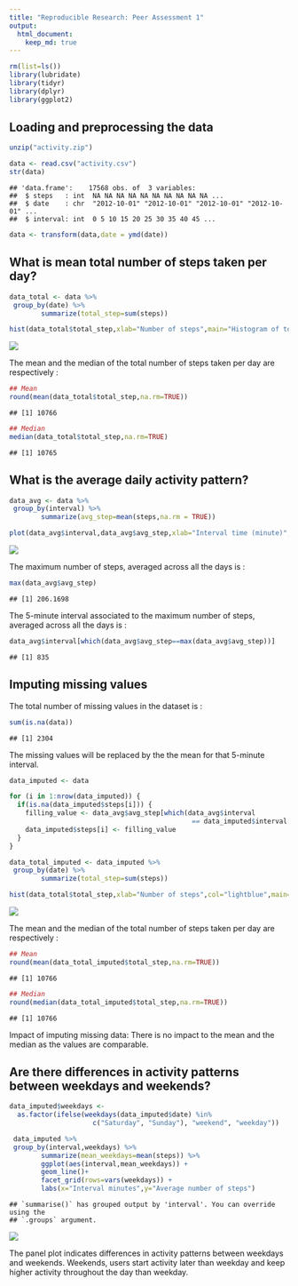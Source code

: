 ```yaml
---
title: "Reproducible Research: Peer Assessment 1"
output: 
  html_document:
    keep_md: true
---
```



```r
rm(list=ls())
library(lubridate)
library(tidyr)
library(dplyr)
library(ggplot2)
```

## Loading and preprocessing the data


```r
unzip("activity.zip")

data <- read.csv("activity.csv")
str(data)
```

```
## 'data.frame':	17568 obs. of  3 variables:
##  $ steps   : int  NA NA NA NA NA NA NA NA NA NA ...
##  $ date    : chr  "2012-10-01" "2012-10-01" "2012-10-01" "2012-10-01" ...
##  $ interval: int  0 5 10 15 20 25 30 35 40 45 ...
```

```r
data <- transform(data,date = ymd(date))
```

## What is mean total number of steps taken per day?

```r
data_total <- data %>%
 group_by(date) %>%
        summarize(total_step=sum(steps))

hist(data_total$total_step,xlab="Number of steps",main="Histogram of total number of steps taken per day",col="lightblue")
```

![](PA1_template_files/figure-html/unnamed-chunk-3-1.png)<!-- -->

The mean and the median of the total number of steps taken per day are respectively :
 

```r
## Mean
round(mean(data_total$total_step,na.rm=TRUE))
```

```
## [1] 10766
```

```r
## Median
median(data_total$total_step,na.rm=TRUE)
```

```
## [1] 10765
```

## What is the average daily activity pattern?


```r
data_avg <- data %>%
 group_by(interval) %>%
        summarize(avg_step=mean(steps,na.rm = TRUE))

plot(data_avg$interval,data_avg$avg_step,xlab="Interval time (minute)",ylab="Average number of steps ",type="l",main="Line plot of average daily activity pattern")
```

![](PA1_template_files/figure-html/unnamed-chunk-6-1.png)<!-- -->

The maximum number of steps, averaged across all the days is :

```r
max(data_avg$avg_step)
```

```
## [1] 206.1698
```

The 5-minute interval associated to the maximum number of steps, averaged across all the days is :  

```r
data_avg$interval[which(data_avg$avg_step==max(data_avg$avg_step))]
```

```
## [1] 835
```



## Imputing missing values

The total number of missing values in the dataset is :

```r
sum(is.na(data))
```

```
## [1] 2304
```
The missing values will be replaced by the the mean for that 5-minute interval.


```r
data_imputed <- data

for (i in 1:nrow(data_imputed)) {
  if(is.na(data_imputed$steps[i])) {
    filling_value <- data_avg$avg_step[which(data_avg$interval 
                                              == data_imputed$interval[i])]
    data_imputed$steps[i] <- filling_value 
  }
}
```


```r
data_total_imputed <- data_imputed %>%
 group_by(date) %>%
        summarize(total_step=sum(steps))

hist(data_total$total_step,xlab="Number of steps",col="lightblue",main="Histogram of total number of steps taken per day")
```

![](PA1_template_files/figure-html/unnamed-chunk-11-1.png)<!-- -->

The mean and the median of the total number of steps taken per day are respectively :
 

```r
## Mean
round(mean(data_total_imputed$total_step,na.rm=TRUE))
```

```
## [1] 10766
```

```r
## Median
round(median(data_total_imputed$total_step,na.rm=TRUE))
```

```
## [1] 10766
```
Impact of imputing missing data: There is no impact to the mean and the median as the values are comparable.



## Are there differences in activity patterns between weekdays and weekends?


```r
data_imputed$weekdays <- 
  as.factor(ifelse(weekdays(data_imputed$date) %in% 
                     c("Saturday", "Sunday"), "weekend", "weekday"))
```


```r
 data_imputed %>%
 group_by(interval,weekdays) %>%
        summarize(mean_weekdays=mean(steps)) %>%
        ggplot(aes(interval,mean_weekdays)) +
        geom_line()+
        facet_grid(rows=vars(weekdays)) +
        labs(x="Interval minutes",y="Average number of steps")
```

```
## `summarise()` has grouped output by 'interval'. You can override using the
## `.groups` argument.
```

![](PA1_template_files/figure-html/unnamed-chunk-15-1.png)<!-- -->

The panel plot indicates differences in activity patterns between weekdays and weekends. Weekends, users start activity later than weekday and keep higher activity throughout the day than weekday.
